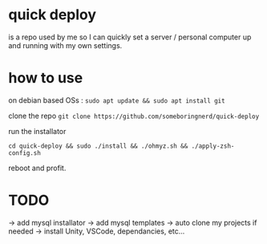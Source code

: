# quick deploy
is a repo used by me so I can quickly set a server / personal computer up and running with my own settings.

# how to use
on debian based OSs : 
`sudo apt update && sudo apt install git`

clone the repo
`git clone https://github.com/someboringnerd/quick-deploy`

run the installator

`cd quick-deploy && sudo ./install && ./ohmyz.sh && ./apply-zsh-config.sh`

reboot and profit.

# TODO
-> add mysql installator
-> add mysql templates
-> auto clone my projects if needed
-> install Unity, VSCode, dependancies, etc...
